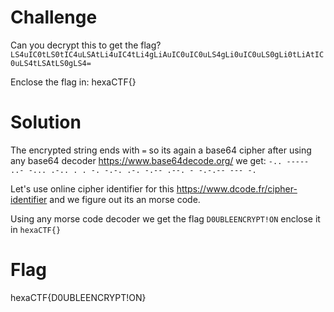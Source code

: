 # Challenge
Can you decrypt this to get the flag? `LS4uIC0tLS0tIC4uLSAtLi4uIC4tLi4gLiAuIC0uIC0uLS4gLi0uIC0uLS0gLi0tLiAtIC0uLS4tLSAtLS0gLS4=`

Enclose the flag in: hexaCTF{}

# Solution
The encrypted string ends with `=` so its again a base64 cipher after using any base64 decoder https://www.base64decode.org/ we get: `-.. ----- ..- -... .-.. . . -. -.-. .-. -.-- .--. - -.-.-- --- -.`

Let's use online cipher identifier for this https://www.dcode.fr/cipher-identifier and we figure out its an morse code.

Using any morse code decoder we get the flag
`D0UBLEENCRYPT!ON` enclose it in `hexaCTF{}`

# Flag
hexaCTF{D0UBLEENCRYPT!ON}
